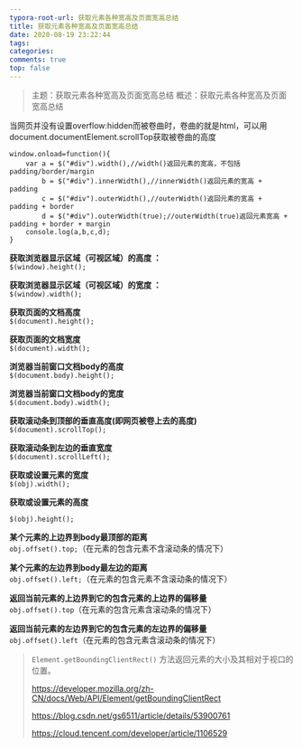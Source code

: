 ```yaml
---
typora-root-url: 获取元素各种宽高及页面宽高总结
title: 获取元素各种宽高及页面宽高总结
date: 2020-08-19 23:22:44
tags:
categories: 
comments: true
top: false
---
```


> 主题：获取元素各种宽高及页面宽高总结
> 概述：获取元素各种宽高及页面宽高总结

<!--正文-->
<!--more-->

当网页并没有设置overflow:hidden而被卷曲时，卷曲的就是html，可以用document.documentElement.scrollTop获取被卷曲的高度

```
window.onload=function(){
    var a = $("#div").width(),//width()返回元素的宽高，不包括padding/border/margin
        b = $("#div").innerWidth(),//innerWidth()返回元素的宽高 + padding
        c = $("#div").outerWidth(),//outerWidth()返回元素的宽高 + padding + border
        d = $("#div").outerWidth(true);//outerWidth(true)返回元素宽高 + padding + border + margin
    console.log(a,b,c,d);
}
```
**获取浏览器显示区域（可视区域）的高度 ：**   
`$(window).height();` 

**获取浏览器显示区域（可视区域）的宽度 ：**    
`$(window).width(); `

**获取页面的文档高度**    
`$(document).height();`

**获取页面的文档宽度**    
`$(document).width();   `

**浏览器当前窗口文档body的高度**   
`$(document.body).height();` 

**浏览器当前窗口文档body的宽度**      
`$(document.body).width();` 

**获取滚动条到顶部的垂直高度(即网页被卷上去的高度)**     
`$(document).scrollTop();`

**获取滚动条到左边的垂直宽度**     
`$(document).scrollLeft(); `   

**获取或设置元素的宽度**   
`$(obj).width();`

**获取或设置元素的高度** 

`$(obj).height();`

**某个元素的上边界到body最顶部的距离**   
`obj.offset().top;`（在元素的包含元素不含滚动条的情况下） 


**某个元素的左边界到body最左边的距离**   
`obj.offset().left;`（在元素的包含元素不含滚动条的情况下）  


**返回当前元素的上边界到它的包含元素的上边界的偏移量**   
`obj.offset().top`（在元素的包含元素含滚动条的情况下）  

**返回当前元素的左边界到它的包含元素的左边界的偏移量**   
`obj.offset().left`（在元素的包含元素含滚动条的情况下）  



>`Element.getBoundingClientRect()` 方法返回元素的大小及其相对于视口的位置。
>
>https://developer.mozilla.org/zh-CN/docs/Web/API/Element/getBoundingClientRect
>
>https://blog.csdn.net/gs6511/article/details/53900761
>
>https://cloud.tencent.com/developer/article/1106529

